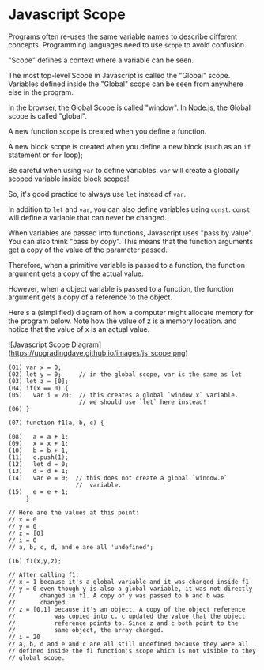 # Javascript Scope

Programs often re-uses the same variable names to describe
different concepts. Programming languages need to use `scope` to
avoid confusion.

"Scope" defines a context where a variable can be seen.

The most top-level Scope in Javascript is called the "Global" scope.
Variables defined inside the "Global" scope can be seen from
anywhere else in the program.

In the browser, the Global Scope is called "window". In Node.js, the
Global scope is called "global".

A new function scope is created when you define a function.

A new block scope is created when you define a new block (such as an
`if` statement or `for` loop);

Be careful when using `var` to define variables. `var` will
create a globally scoped variable inside block scopes!

So, it's good practice to always use `let` instead of `var`.

In addition to `let` and `var`, you can also define variables using
`const`. `const` will define a variable that can never be changed.

When variables are passed into functions, Javascript uses "pass by
value". You can also think "pass by copy". This means that the
function arguments get a copy of the value of the parameter passed.

Therefore, when a primitive variable is passed to a function, the
function argument gets a copy of the actual value.

However, when a object variable is passed to a function, the function
argument gets a copy of a reference to the object.

Here's a (simplified) diagram of how a computer might allocate memory
for the program below. Note how the value of z is a memory location.
and notice that the value of x is an actual value.

![Javascript Scope Diagram]
(https://upgradingdave.github.io/images/js_scope.png)

```
(01) var x = 0;
(02) let y = 0;     // in the global scope, var is the same as let
(03) let z = [0];
(04) if(x == 0) {
(05)   var i = 20;  // this creates a global `window.x` variable.
                    // we should use `let` here instead!
(06) }

(07) function f1(a, b, c) {

(08)   a = a + 1;
(09)   x = x + 1;
(10)   b = b + 1;
(11)   c.push(1);
(12)   let d = 0;
(13)   d = d + 1;
(14)   var e = 0;  // this does not create a global `window.e`
                   //  variable.
(15)   e = e + 1;
     }

// Here are the values at this point:
// x = 0
// y = 0
// z = [0]
// i = 0
// a, b, c, d, and e are all 'undefined';

(16) f1(x,y,z);

// After calling f1:
// x = 1 because it's a global variable and it was changed inside f1
// y = 0 even though y is also a global variable, it was not directly
//       changed in f1. A copy of y was passed to b and b was
//       changed.
// z = [0,1] because it's an object. A copy of the object reference
//           was copied into c. c updated the value that the object
//           reference points to. Since z and c both point to the
//           same object, the array changed.
// i = 20
// a, b, d and e and c are all still undefined because they were all
// defined inside the f1 function's scope which is not visible to they
// global scope.
```
